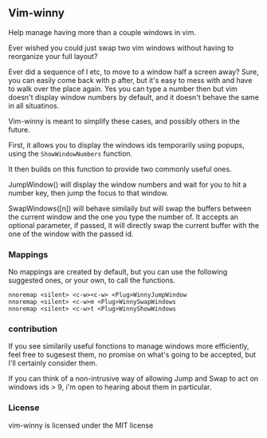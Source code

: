 ## Vim-winny

Help manage having more than a couple windows in vim.

Ever wished you could just swap two vim windows without having to reorganize
your full layout?

Ever did a sequence of <c-w>l <cw-k> etc, to move to a window half a screen
away? Sure, you can easily come back with <c-w>p after, but it's easy to mess
with and have to walk over the place again. Yes you can type a number then <c-w>
but vim doesn't display window numbers by default, and it doesn't behave the
same in all situatinos.

Vim-winny is meant to simplify these cases, and possibly others in the future.

First, it allows you to display the windows ids temporarily using popups, using
the `ShowWindowNumbers` function.

It then builds on this function to provide two commonly useful ones.

JumpWindow() will display the window numbers and wait for you to hit a number
key, then jump the focus to that window.

SwapWindows([n]) will behave similaily but will swap the buffers between the
current window and the one you type the number of. It accepts an optional
parameter, if passed, it will directly swap the current buffer with the one of
the window with the passed id.


### Mappings

No mappings are created by default, but you can use the following suggested
ones, or your own, to call the functions.


```vim
nnoremap <silent> <c-w><c-w> <Plug>WinnyJumpWindow
nnoremap <silent> <c-w>m <Plug>WinnySwapWindows
nnoremap <silent> <c-w>t <Plug>WinnyShowWindows
```

### contribution

If you see similarily useful fonctions to manage windows more efficiently, feel
free to sugesest them, no promise on what's going to be accepted, but I'll
certainly consider them.

If you can think of a non-intrusive way of allowing Jump and Swap to act on
windows ids > 9, i'm open to hearing about them in particular.


### License

vim-winny is licensed under the MIT license
